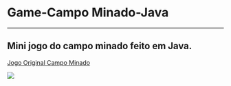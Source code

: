 <h1>Game-Campo Minado-Java</h1>

____________________________________________________
<h2>Mini jogo do campo minado feito em Java.</h2>

<a href="https://campo-minado.com/" target="_blank">Jogo Original Campo Minado</a>

<img src="https://user-images.githubusercontent.com/103538940/163853154-4041f2ec-ef30-4447-9d2f-6a659c5f44aa.PNG">

